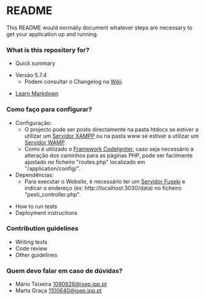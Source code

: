 # README #

This README would normally document whatever steps are necessary to get your application up and running.

### What is this repository for? ###

* Quick summary
+ Versão 5.7.4
    *  Podem consultar o Changelog na [Wiki](https://bitbucket.org/mario_1090626/pesti_web_semantics_portal/wiki/Home). 
* [Learn Markdown](https://bitbucket.org/tutorials/markdowndemo)

### Como faço para configurar? ###

+ Configuração:
    *  O projecto pode ser posto directamente na pasta htdocs se estiver a utilizar um [Servidor XAMPP](https://www.apachefriends.org/index.html) ou na pasta www se estiver a utilizar um [Servidor WAMP](http://www.wampserver.com/en/).
    *  Como é utilizado o [Framework CodeIgniter](http://ellislab.com/codeigniter), caso seja necessário a alteração dos caminhos para as páginas PHP, pode ser facilmente ajustado no ficheiro "routes.php" localizado em "/application/config/".
+ Dependências:
    *  Para executar o Website, é necessário ter um [Servidor Fuseki](https://jena.apache.org/documentation/serving_data/) e indicar o endereço (ex: http://localhost:3030/data) no ficheiro "pesti_controller.php".
* How to run tests
* Deployment instructions

### Contribution guidelines ###

* Writing tests
* Code review
* Other guidelines

### Quem devo falar em caso de dúvidas? ###

* Mário Teixeira [1090626@isep.ipp.pt](mailto:1090626@isep.ipp.pt)
* Marta Graça [1100640@isep.ipp.pt](mailto:1100640@isep.ipp.pt)